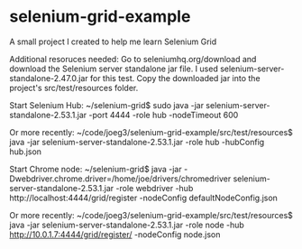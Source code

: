 # selenium-grid-example

A small project I created to help me learn Selenium Grid

Additional resoruces needed:
Go to seleniumhq.org/download and download the Selenium server standalone jar file.  I used selenium-server-standalone-2.47.0.jar for this test.
Copy the downloaded jar into the project's src/test/resources folder.


Start Selenium Hub:
~/selenium-grid$ sudo java -jar selenium-server-standalone-2.53.1.jar -port 4444 -role hub -nodeTimeout 600

Or more recently: 
~/code/joeg3/selenium-grid-example/src/test/resources$ java -jar selenium-server-standalone-2.53.1.jar -role hub -hubConfig hub.json

Start Chrome node:
~/selenium-grid$ java -jar -Dwebdriver.chrome.driver=/home/joe/drivers/chromedriver selenium-server-standalone-2.53.1.jar -role webdriver -hub http://localhost:4444/grid/register -nodeConfig defaultNodeConfig.json

Or more recently: 
~/code/joeg3/selenium-grid-example/src/test/resources$ java -jar selenium-server-standalone-2.53.1.jar -role node -hub http://10.0.1.7:4444/grid/register/ -nodeConfig node.json